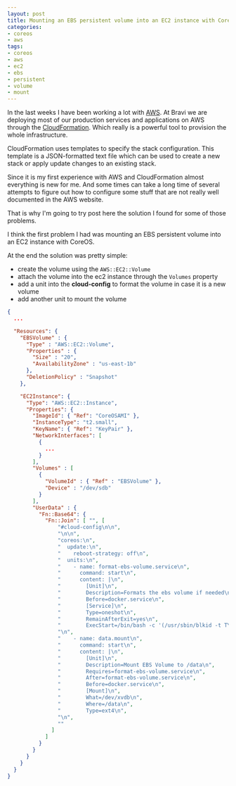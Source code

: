 ```yaml
---
layout: post
title: Mounting an EBS persistent volume into an EC2 instance with CoreOS
categories:
- coreos
- aws
tags:
- coreos
- aws
- ec2
- ebs
- persistent
- volume
- mount
---
```


In the last weeks I have been working a lot with [AWS](https://aws.amazon.com/). At Bravi we are deploying most of our production services and applications on AWS through the [CloudFormation](https://aws.amazon.com/cloudformation/). Which really is a powerful tool to provision the whole infrastructure.

CloudFormation uses templates to specify the stack configuration. This template is a JSON-formatted text file which can be used to create a new stack or apply update changes to an existing stack.

Since it is my first experience with AWS and CloudFormation almost everything is new for me. And some times can take a long time of several attempts to figure out how to configure some stuff that are not really well documented in the AWS website.

That is why I'm going to try post here the solution I found for some of those problems.

I think the first problem I had was mounting an EBS persistent volume into an EC2 instance with CoreOS.

At the end the solution was pretty simple:

- create the volume using the `AWS::EC2::Volume`
- attach the volume into the ec2 instance through the `Volumes` property
- add a unit into the **cloud-config** to format the volume in case it is a new volume
- add another unit to mount the volume

```json
{
  ...

  "Resources": {
    "EBSVolume" : {
      "Type" : "AWS::EC2::Volume",
      "Properties" : {
        "Size" : "20",
        "AvailabilityZone" : "us-east-1b"
      },
      "DeletionPolicy" : "Snapshot"
    },

    "EC2Instance": {
      "Type": "AWS::EC2::Instance",
      "Properties": {
        "ImageId": { "Ref": "CoreOSAMI" },
        "InstanceType": "t2.small",
        "KeyName": { "Ref": "KeyPair" },
        "NetworkInterfaces": [
          {
            ...
          }
        ],
        "Volumes" : [
          {
            "VolumeId" : { "Ref" : "EBSVolume" },
            "Device" : "/dev/sdb"
          }
        ],
        "UserData" : {
          "Fn::Base64": {
            "Fn::Join": [ "", [
                "#cloud-config\n\n",
                "\n\n",
                "coreos:\n",
                "  update:\n",
                "    reboot-strategy: off\n",
                "  units:\n",
                "    - name: format-ebs-volume.service\n",
                "      command: start\n",
                "      content: |\n",
                "        [Unit]\n",
                "        Description=Formats the ebs volume if needed\n",
                "        Before=docker.service\n",
                "        [Service]\n",
                "        Type=oneshot\n",
                "        RemainAfterExit=yes\n",
                "        ExecStart=/bin/bash -c '(/usr/sbin/blkid -t TYPE=ext4 | grep /dev/xvdb) || (/usr/sbin/wipefs -fa /dev/xvdb && /usr/sbin/mkfs.ext4 /dev/xvdb)'\n",
                "\n",
                "    - name: data.mount\n",
                "      command: start\n",
                "      content: |\n",
                "        [Unit]\n",
                "        Description=Mount EBS Volume to /data\n",
                "        Requires=format-ebs-volume.service\n",
                "        After=format-ebs-volume.service\n",
                "        Before=docker.service\n",
                "        [Mount]\n",
                "        What=/dev/xvdb\n",
                "        Where=/data\n",
                "        Type=ext4\n",
                "\n",
                ""
              ]
            ]
          }
        }
      }
    }
  }
}
```
